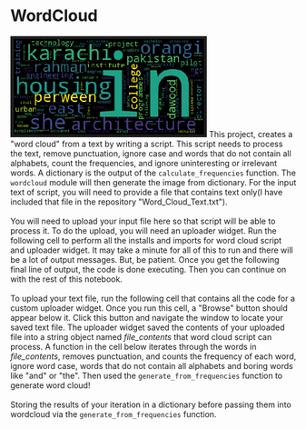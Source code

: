 # WordCloud
![Output Image](https://github.com/Umair-Yaqub/WordCloud/blob/cb7bd89b1bae8ee8a1e3412728b7d55ef64e38bc/Word_Cloud_Output.png)
This project, creates a "word cloud" from a text by writing a script.  This script needs to process the text, remove punctuation, ignore case and words that do not contain all alphabets, count the frequencies, and ignore uninteresting or irrelevant words.  A dictionary is the output of the `calculate_frequencies` function.  The `wordcloud` module will then generate the image from dictionary.
For the input text of script, you will need to provide a file that contains text only(I have included that file in the repository "Word_Cloud_Text.txt").
<br><br>
You will need to upload your input file here so that script will be able to process it.  To do the upload, you will need an uploader widget.  Run the following cell to perform all the installs and imports for word cloud script and uploader widget.  It may take a minute for all of this to run and there will be a lot of output messages. But, be patient. Once you get the following final line of output, the code is done executing. Then you can continue on with the rest of this notebook.
<br><br>
To upload your text file, run the following cell that contains all the code for a custom uploader widget. Once you run this cell, a "Browse" button should appear below it. Click this button and navigate the window to locate your saved text file.
The uploader widget saved the contents of your uploaded file into a string object named *file_contents* that word cloud script can process.
A function in the cell below iterates through the words in *file_contents*, removes punctuation, and counts the frequency of each word, ignore word case, words that do not contain all alphabets and boring words like "and" or "the".  Then used the `generate_from_frequencies` function to generate word cloud!
<br><br>
Storing the results of your iteration in a dictionary before passing them into wordcloud via the `generate_from_frequencies` function.
